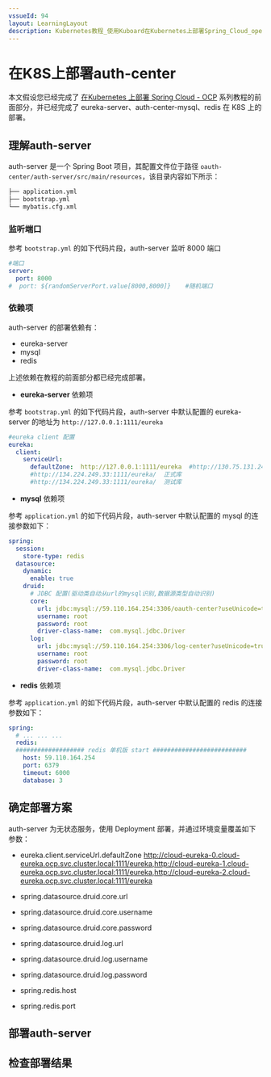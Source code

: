 ```yaml
---
vssueId: 94
layout: LearningLayout
description: Kubernetes教程_使用Kuboard在Kubernetes上部署Spring_Cloud_open_capacity_platform微服务能力开放平台_部署auth-center
---
```


# 在K8S上部署auth-center

本文假设您已经完成了 [在Kubernetes 上部署 Spring Cloud - OCP](./) 系列教程的前面部分，并已经完成了 eureka-server、auth-center-mysql、redis 在 K8S 上的部署。

## 理解auth-server

auth-server 是一个 Spring Boot 项目，其配置文件位于路径 `oauth-center/auth-server/src/main/resources`，该目录内容如下所示：

``` sh
├── application.yml
├── bootstrap.yml
└── mybatis.cfg.xml
```

### 监听端口

参考 `bootstrap.yml` 的如下代码片段，auth-server 监听 8000 端口

``` yaml {3}
#端口
server:
  port: 8000
#  port: ${randomServerPort.value[8000,8000]}    #随机端口
```

### 依赖项

auth-server 的部署依赖有：
* eureka-server
* mysql
* redis

上述依赖在教程的前面部分都已经完成部署。

* **eureka-server** 依赖项

参考 `bootstrap.yml` 的如下代码片段，auth-server 中默认配置的 eureka-server 的地址为 `http://127.0.0.1:1111/eureka`

``` yaml {5}
#eureka client 配置          
eureka:
  client:
    serviceUrl:
      defaultZone:  http://127.0.0.1:1111/eureka  #http://130.75.131.241:8761/eureka,http://130.75.131.248:8762/eureka
      #http://134.224.249.33:1111/eureka/  正式库
      #http://134.224.249.33:1111/eureka/  测试库
```

* **mysql** 依赖项

参考 `application.yml` 的如下代码片段，auth-server 中默认配置的 mysql 的连接参数如下：

``` yaml {10,11,12,15,16,17}
spring:
  session:
    store-type: redis  
  datasource:
    dynamic:
      enable: true
    druid: 
      # JDBC 配置(驱动类自动从url的mysql识别,数据源类型自动识别)
      core:
        url: jdbc:mysql://59.110.164.254:3306/oauth-center?useUnicode=true&characterEncoding=utf-8&allowMultiQueries=true&useSSL=false 
        username: root
        password: root
        driver-class-name:  com.mysql.jdbc.Driver
      log:
        url: jdbc:mysql://59.110.164.254:3306/log-center?useUnicode=true&characterEncoding=utf-8&allowMultiQueries=true&useSSL=false 
        username: root
        password: root
        driver-class-name:  com.mysql.jdbc.Driver
```

* **redis** 依赖项

参考 `application.yml` 的如下代码片段，auth-server 中默认配置的 redis 的连接参数如下：

``` yaml {5,6}
spring:
  # ... ... ...
  redis:
  ################### redis 单机版 start ########################## 
    host: 59.110.164.254
    port: 6379    
    timeout: 6000
    database: 3
```

## 确定部署方案

auth-server 为无状态服务，使用 Deployment 部署，并通过环境变量覆盖如下参数：

* eureka.client.serviceUrl.defaultZone
  http://cloud-eureka-0.cloud-eureka.ocp.svc.cluster.local:1111/eureka,http://cloud-eureka-1.cloud-eureka.ocp.svc.cluster.local:1111/eureka,http://cloud-eureka-2.cloud-eureka.ocp.svc.cluster.local:1111/eureka
* spring.datasource.druid.core.url
  
* spring.datasource.druid.core.username
* spring.datasource.druid.core.password
* spring.datasource.druid.log.url
* spring.datasource.druid.log.username
* spring.datasource.druid.log.password
* spring.redis.host
* spring.redis.port

## 部署auth-server

## 检查部署结果
